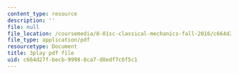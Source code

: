 ```yaml
---
content_type: resource
description: ''
file: null
file_location: /coursemedia/8-01sc-classical-mechanics-fall-2016/c664d27fbecb99988ca7d8edf7c6f5c1_H7xmTMQ265s.pdf
file_type: application/pdf
resourcetype: Document
title: 3play pdf file
uid: c664d27f-becb-9998-8ca7-d8edf7c6f5c1
---
```

